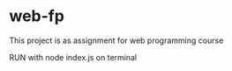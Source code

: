 # web-fp
This project is as assignment for web programming course

RUN with node index.js on terminal
